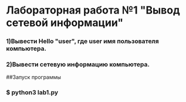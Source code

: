 # Лабораторная работа №1 "Вывод сетевой информации"
### 1)Вывести Hello "user", где user имя пользователя компьютера.
### 2)Вывести сетевую информацию компьютера.

##Запуск программы
### $ python3 lab1.py

